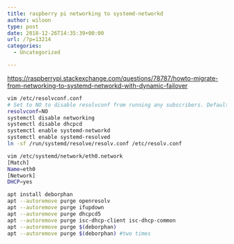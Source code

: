 ```yaml
---
title: raspberry pi networking to systemd-networkd
author: wiloon
type: post
date: 2018-12-26T14:35:39+00:00
url: /?p=13214
categories:
  - Uncategorized

---
```

https://raspberrypi.stackexchange.com/questions/78787/howto-migrate-from-networking-to-systemd-networkd-with-dynamic-failover

```bash
vim /etc/resolvconf.conf
# Set to NO to disable resolvconf from running any subscribers. Defaults to YES.
resolvconf=NO
systemctl disable networking
systemctl disable dhcpcd
systemctl enable systemd-networkd
systemctl enable systemd-resolved
ln -sf /run/systemd/resolve/resolv.conf /etc/resolv.conf

vim /etc/systemd/network/eth0.network
[Match]
Name=eth0
[Network]
DHCP=yes

apt install deborphan
apt --autoremove purge openresolv
apt --autoremove purge ifupdown
apt --autoremove purge dhcpcd5
apt --autoremove purge isc-dhcp-client isc-dhcp-common
apt --autoremove purge $(deborphan)
apt --autoremove purge $(deborphan) #two times

```